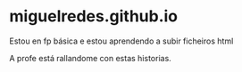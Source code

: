 # miguelredes.github.io
Estou en fp básica e estou aprendendo a subir ficheiros html

A profe está rallandome con estas historias.
